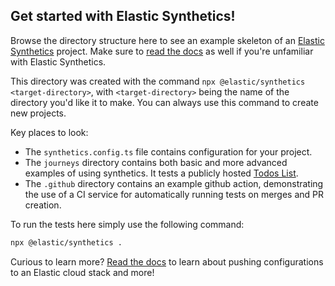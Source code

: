 ## Get started with Elastic Synthetics!

Browse the directory structure here to see an example skeleton of an [Elastic Synthetics](https://www.elastic.co/observability/synthetic-monitoring) project.
Make sure to [read the docs](https://www.elastic.co/guide/en/observability/current/monitor-uptime-synthetics.html) as well if you're unfamiliar with Elastic Synthetics.

This directory was created with the command `npx @elastic/synthetics <target-directory>`, with `<target-directory>` being the name of the directory you'd like it to make.
You can always use this command to create new projects.

Key places to look:

- The `synthetics.config.ts` file contains configuration for your project.
- The `journeys` directory contains both basic and more advanced examples of using synthetics. It tests  a publicly hosted [Todos List](https://elastic.github.io/synthetics-demo/).
- The `.github` directory contains an example github action, demonstrating the use of a CI service for automatically running tests on merges and PR creation.

To run the tests here simply use the following command:

```bash
npx @elastic/synthetics .
```

Curious to learn more? [Read the docs](https://www.elastic.co/guide/en/observability/current/monitor-uptime-synthetics.html) to learn about pushing configurations to an Elastic
cloud stack and more!